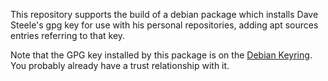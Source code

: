 
This repository supports the build of a debian package which installs Dave
Steele's gpg key for use with his personal repositories, adding apt sources entries referring to that key.

Note that the GPG key installed by this package is on the [Debian
Keyring](https://salsa.debian.org/debian-keyring/keyring/-/blob/master/debian-keyring-gpg/0x8A3171EF366150CE).
You probably already have a trust relationship with it.
